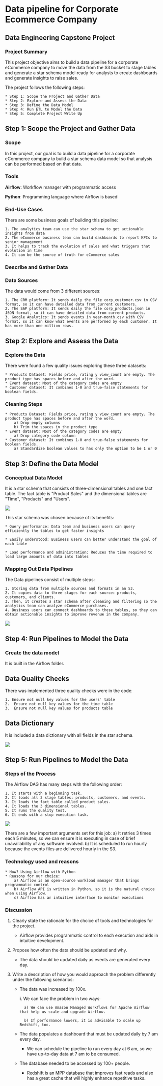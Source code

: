 # Data pipeline for Corporate Ecommerce Company

## Data Engineering Capstone Project

### Project Summary

This project objective aims to build a data pipeline for a corporate eCommerce company to move the data from the S3 bucket to stage tables and generate a star schema model ready for analysts to create dashboards and generate insights to raise sales.

The project follows the following steps:

    * Step 1: Scope the Project and Gather Data
    * Step 2: Explore and Assess the Data
    * Step 3: Define the Data Model
    * Step 4: Run ETL to Model the Data
    * Step 5: Complete Project Write Up

## Step 1: Scope the Project and Gather Data

### Scope

In this project, our goal is to build a data pipeline for a corporate eCommerce company to build a star schema data model so that analysis can be performed based on that data.

### Tools

   **Airflow**: Workflow manager with programmatic access
   
   **Python**: Programming language where Airflow is based

### End-Use Cases

There are some business goals of building this pipeline:

    1. The analytics team can use the star schema to get actionable insights from data
    2. The eCommerce business team can build dashboards to report KPIs to senior management
    3. It helps to track the evolution of sales and what triggers that evolution in time
    4. It can be the source of truth for eCommerce sales
 
### Describe and Gather Data

### Data Sources

The data would come from 3 different sources:

    1. The CRM platform: It sends daily the file corp_customer.csv in CSV format, so it can have detailed data from current customers.
    2. The SAP platform: It sends daily the file corp_products.json in JSON format, so it can have detailed data from current products.
    3. Google Analytics: It sends events in year-month.csv with CSV format, so it can know what events are performed by each customer. It has more than one million rows.
    
    
## Step 2: Explore and Assess the Data

### Explore the Data

There were found a few quality issues exploring these three datasets:

    * Products Dataset: Fields price, rating y view_count are empty. The product type has spaces before and after the word.
    * Event dataset: Most of the category codes are empty
    * Customer dataset: It combines 1-0 and true-false statements for boolean fields. 
    
### Cleaning Steps

    * Products Dataset: Fields price, rating y view_count are empty. The product type has spaces before and after the word.
        a) Drop empty columns
        b) Trim the spaces in the product type
    * Event dataset: Most of the category codes are empty
        a) Drop category code column
    * Customer dataset: It combines 1-0 and true-false statements for boolean fields. 
        a) Standardize boolean values to has only the option to be 1 or 0
        
## Step 3: Define the Data Model
### Conceptual Data Model

It is a star schema that consists of three-dimensional tables and one fact table. The fact table is "Product Sales" and the dimensional tables are "Time", "Products" and "Users". 

<img src="images/data model.png">

This star schema was chosen because of its benefits:

    * Query performance: Data team and business users can query efficiently the tables to get faster insights
    
    * Easily understood: Business users can better understand the goal of each table
    
    * Load performance and administration: Reduces the time required to load large amounts of data into tables



### Mapping Out Data Pipelines

The Data pipelines consist of multiple steps:

    1. Storing data from multiple sources and formats in an S3. 
    2. It copies data to three stages for each source: products, customers, and clients. 
    3. Then, it creates a star schema after cleaning and filtering so the analytics team can analyze eCommerce purchases. 
    4. Business users can connect dashboards to these tables, so they can obtain actionable insights to improve revenue in the company.

<img src="images/Udacity DE capstone project.png">


## Step 4: Run Pipelines to Model the Data

### Create the data model

It is built in the Airflow folder.

## Data Quality Checks

There was implemented three quality checks were in the code:

    1. Ensure not null key values for the users' table
    2.  Ensure not null key values for the time table
    3.  Ensure not null key values for products table
    
## Data Dictionary

It is included a data dictionary with all fields in the star schema.

<img src="images/data dictionary.png">

## Step 5: Run Pipelines to Model the Data

### Steps of the Process

The Airflow DAG has many steps with the following order:

    1. It starts with a beginning task. 
    2. It loads all 3 stage tables: products, customers, and events.
    3. It loads the fact table called product sales. 
    4. It loads the 3 dimensional tables.
    5. It runs the quality test.
    6. It ends with a stop execution task.

<img src="images/DAG Airflow.png">

There are a few important arguments set for this job:
    a) It retries 3 times each 5 minutes, so we can ensure it is executing in case of brief unavailability of any software involved.
    b) It is scheduled to run hourly because the events files are delivered hourly in the S3.

### Technology used and reasons

    * How? Using Airflow with Python
    * Reasons for our choice:
        a) Airflow is an open-source workload manager that brings programmatic control 
        b) Airflow API is written in Python, so it is the natural choice when using Airflow.
        c) Airflow has an intuitive interface to monitor executions

### Discussion

1. Clearly state the rationale for the choice of tools and technologies for the project.

    * Airflow provides programmatic control to each execution and aids in intuitive development.
    

2. Propose how often the data should be updated and why.

    * The data should be updated daily as events are generated every day.
    

3. Write a description of how you would approach the problem differently under the following scenarios:

    - The data was increased by 100x.

        i. We can face the problem in two ways:

            a) We can use Amazon Managed Workflows for Apache Airflow that help us scale and upgrade Airflow.

            b) If performance lowers, it is advisable to scale up Redshift, too.


    - The data populates a dashboard that must be updated daily by 7 am every day.

        * We can schedule the pipeline to run every day at 6 am, so we have up-to-day data at 7 am to be consumed.


    - The database needed to be accessed by 100+ people.

        * Redshift is an MPP database that improves fast reads and also has a great cache that will highly enhance repetitive tasks.
